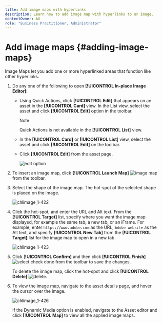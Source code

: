 ```yaml
---
title: Add image maps with hyperlinks
description: Learn how to add image map with hyperlinks to an image.
contentOwner: AG
role: "Business Practitioner, Administrator"
---
```


# Add image maps {#adding-image-maps}

Image Maps let you add one or more hyperlinked areas that function like other hyperlinks.

1. Do any one of the following to open **[!UICONTROL In-place Image Editor]**:

   * Using Quick Actions, click **[!UICONTROL Edit]** that appears on an asset in the **[!UICONTROL Card]** view. In the List view, select the asset and click **[!UICONTROL Edit]** option in the toolbar.

        >[!NOTE]
        >
        >Quick Actions is not available in the **[!UICONTROL List]** view.

   * In the **[!UICONTROL Card]** or **[!UICONTROL List]** view, select the asset and click **[!UICONTROL Edit]** on the toolbar.
   * Click **[!UICONTROL Edit]** from the asset page.

       ![edit option](assets/do-not-localize/edit_icon.png)

1. To insert an image map, click **[!UICONTROL Launch Map]** ![image map](assets/do-not-localize/image-map-icon.png) from the toolbar.
1. Select the shape of the image map. The hot-spot of the selected shape is placed on the image.

   ![chlimage_1-422](assets/chlimage_1-422.png)

1. Click the hot-spot, and enter the URL and Alt text. From the **[!UICONTROL Target]** list, specify where you want the image map displayed, for example the same tab, a new tab, or an iFrame. For example, enter `https://www.adobe.com` as the URL, `Adobe website` as the Alt text, and specify **[!UICONTROL New Tab]** from the **[!UICONTROL Target]** list for the image map to open in a new tab.

   ![chlimage_1-423](assets/chlimage_1-423.png)

1. Click **[!UICONTROL Confirm]** and then click **[!UICONTROL Finish]** ![select check done](assets/do-not-localize/check-ok-done-icon.png) from the toolbar to save the changes.

   To delete the image map, click the hot-spot and click **[!UICONTROL Delete]** ![delete](assets/do-not-localize/delete-solid-line.png).

1. To view the image map, navigate to the asset details page, and hover the cursor over the image.

   ![chlimage_1-426](assets/chlimage_1-426.png)

   If the Dynamic Media option is enabled, navigate to the Asset editor and click **[!UICONTROL Map]** to view all the applied image maps.
